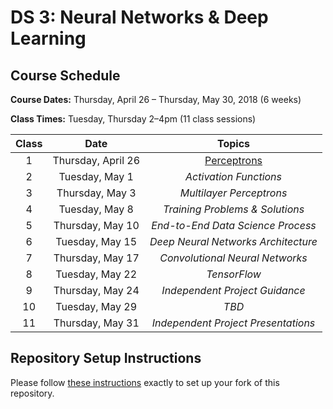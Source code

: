 # DS 3: Neural Networks & Deep Learning

## Course Schedule

**Course Dates:** Thursday, April 26 – Thursday, May 30, 2018 (6 weeks)

**Class Times:** Tuesday, Thursday 2–4pm (11 class sessions)

| Class |        Date         |               Topics                |
|:-----:|:-------------------:|:-----------------------------------:|
|   1   |  Thursday, April 26 | [Perceptrons]                       |
|   2   |   Tuesday, May 1    | *Activation Functions*              |
|   3   |  Thursday, May 3    | *Multilayer Perceptrons*            |
|   4   |   Tuesday, May 8    | *Training Problems & Solutions*     |
|   5   |  Thursday, May 10   | *End-to-End Data Science Process*   |
|   6   |   Tuesday, May 15   | *Deep Neural Networks Architecture* |
|   7   |  Thursday, May 17   | *Convolutional Neural Networks*     |
|   8   |   Tuesday, May 22   | *TensorFlow*                        |
|   9   |  Thursday, May 24   | *Independent Project Guidance*      |
|  10   |   Tuesday, May 29   | *TBD*                               |
|  11   |  Thursday, May 31   | *Independent Project Presentations* |

[Perceptrons]: Perceptrons.md


## Repository Setup Instructions

Please follow [these instructions](Setup.md) exactly to set up your fork of this repository.
